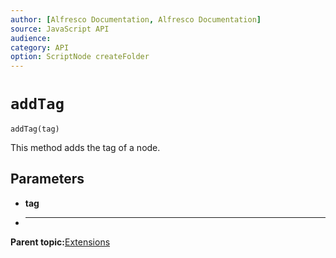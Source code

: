 ```yaml
---
author: [Alfresco Documentation, Alfresco Documentation]
source: JavaScript API
audience: 
category: API
option: ScriptNode createFolder
---
```


# `addTag`

`addTag(tag)`

This method adds the tag of a node.

## Parameters

-   **tag**
-   ****

**Parent topic:**[Extensions](../references/API-JS-ExtensionsExisting.md)

